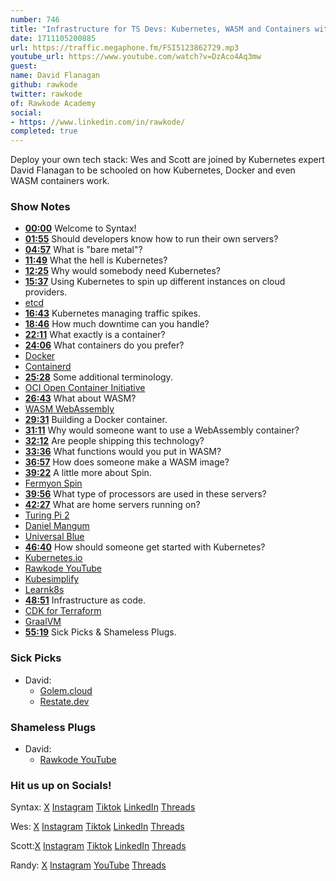 ```yaml
---
number: 746
title: "Infrastructure for TS Devs: Kubernetes, WASM and Containers with David Flanagan"
date: 1711105200885
url: https://traffic.megaphone.fm/FSI5123862729.mp3
youtube_url: https://www.youtube.com/watch?v=DzAco4Aq3mw
guest: 
name: David Flanagan
github: rawkode
twitter: rawkode
of: Rawkode Academy
social: 
- https: //www.linkedin.com/in/rawkode/
completed: true
---
```


Deploy your own tech stack: Wes and Scott are joined by Kubernetes expert David Flanagan to be schooled on how Kubernetes, Docker and even WASM containers work.

### Show Notes

* **[00:00](#t=00:00)** Welcome to Syntax!
* **[01:55](#t=01:55)** Should developers know how to run their own servers?
* **[04:57](#t=04:57)** What is "bare metal"?
* **[11:49](#t=11:49)** What the hell is Kubernetes?
* **[12:25](#t=12:25)** Why would somebody need Kubernetes?
* **[15:37](#t=15:37)** Using Kubernetes to spin up different instances on cloud providers.
* [etcd](https://etcd.io/)
* **[16:43](#t=16:43)** Kubernetes managing traffic spikes.
* **[18:46](#t=18:46)** How much downtime can you handle?
* **[22:11](#t=22:11)** What exactly is a container?
* **[24:06](#t=24:06)** What containers do you prefer?
* [Docker](https://www.docker.com/)
* [Containerd](https://containerd.io/)
* **[25:28](#t=25:28)** Some additional terminology.
* [OCI Open Container Initiative](https://opencontainers.org/)
* **[26:43](#t=26:43)** What about WASM?
* [WASM WebAssembly](https://webassembly.org/)
* **[29:31](#t=29:31)** Building a Docker container.
* **[31:11](#t=31:11)** Why would someone want to use a WebAssembly container?
* **[32:12](#t=32:12)** Are people shipping this technology?
* **[33:36](#t=33:36)** What functions would you put in WASM?
* **[36:57](#t=36:57)** How does someone make a WASM image?
* **[39:22](#t=39:22)** A little more about Spin.
* [Fermyon Spin](https://www.fermyon.com/blog/introducing-spin)
* **[39:56](#t=39:56)** What type of processors are used in these servers?
* **[42:27](#t=42:27)** What are home servers running on?
* [Turing Pi 2](https://www.kickstarter.com/projects/turingpi/turing-pi-cluster-board)
* [Daniel Mangum](https://danielmangum.com/)
* [Universal Blue](https://universal-blue.org/)
* **[46:40](#t=46:40)** How should someone get started with Kubernetes?
* [Kubernetes.io](https://kubernetes.io/)
* [Rawkode YouTube](https://www.youtube.com/@RawkodeAcademy)
* [Kubesimplify](https://kubesimplify.com/)
* [Learnk8s](https://learnk8s.io/)
* **[48:51](#t=48:51)** Infrastructure as code.
* [CDK for Terraform](https://developer.hashicorp.com/terraform/cdktf)
* [GraalVM](https://www.graalvm.org/)
* **[55:19](#t=55:19)** Sick Picks & Shameless Plugs.

### Sick Picks

- David:
  * [Golem.cloud](https://www.golem.cloud/)
  * [Restate.dev](https://restate.dev/)

### Shameless Plugs

- David:
  * [Rawkode YouTube](https://www.youtube.com/@RawkodeAcademy)

### Hit us up on Socials!

Syntax: [X](https://twitter.com/syntaxfm) [Instagram](https://www.instagram.com/syntax_fm/) [Tiktok](https://www.tiktok.com/@syntaxfm) [LinkedIn](https://www.linkedin.com/company/96077407/admin/feed/posts/) [Threads](https://www.threads.net/@syntax_fm)

Wes: [X](https://twitter.com/wesbos) [Instagram](https://www.instagram.com/wesbos/) [Tiktok](https://www.tiktok.com/@wesbos) [LinkedIn](https://www.linkedin.com/in/wesbos/) [Threads](https://www.threads.net/@wesbos)

Scott:[X](https://twitter.com/stolinski) [Instagram](https://www.instagram.com/stolinski/) [Tiktok](https://www.tiktok.com/@stolinski) [LinkedIn](https://www.linkedin.com/in/stolinski/) [Threads](https://www.threads.net/@stolinski)

Randy: [X](https://twitter.com/randyrektor) [Instagram](https://www.instagram.com/randyrektor/) [YouTube](https://www.youtube.com/@randyrektor) [Threads](https://www.threads.net/@randyrektor)
